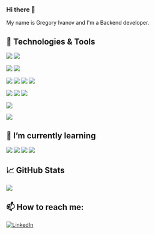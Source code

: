 ### Hi there 👋

My name is Gregory Ivanov and I'm a Backend developer.

## 🔧 Technologies & Tools
![](https://img.shields.io/badge/Editor-IntellijIDEA-informational?style=flat&logo=intellij-idea&logoColor=white&color=000000)
![](https://img.shields.io/badge/Editor-PyCharm-informational?style=flat&logo=pycharm&logoColor=white&color=000000)

![](https://img.shields.io/badge/Code-Java-informational?style=flat&logo=java&logoColor=white&color=007396)
![](https://img.shields.io/badge/Code-Python-informational?style=flat&logo=python&logoColor=white&color=3776AB)

![](https://img.shields.io/badge/DB-Oracle-informational?style=flat&logo=oracle&logoColor=white&color=F80000)
![](https://img.shields.io/badge/DB-PostgreSQL-informational?style=flat&logo=postgresql&logoColor=white&color=336971)
![](https://img.shields.io/badge/DB-MongoDB-informational?style=flat&logo=mongodb&logoColor=white&color=47A248)
![](https://img.shields.io/badge/DB-Redis-informational?style=flat&logo=redis&logoColor=white&color=DC382D)

![](https://img.shields.io/badge/Tools-Docker-informational?style=flat&logo=docker&logoColor=white&color=2496ED)
![](https://img.shields.io/badge/Tools-Prometheus-informational?style=flat&logo=prometheus&logoColor=white&color=E6522C)
![](https://img.shields.io/badge/Tools-Heroku-informational?style=flat&logo=heroku&logoColor=white&color=430098)

![](https://img.shields.io/badge/Tools-AWS-informational?style=flat&logo=google-cloud&logoColor=white&color=4285F4)

![](https://img.shields.io/badge/Shell-Bash-informational?style=flat&logo=gnu-bash&logoColor=white&color=4EAA25)

## 🌱 I’m currently learning

![](https://img.shields.io/badge/Tools-Tableau-informational?style=flat&logo=tableau&logoColor=white&color=E97627)
![](https://img.shields.io/badge/Code-Angular-informational?style=flat&logo=angular&logoColor=white&color=DD0031)
![](https://img.shields.io/badge/Code-Kotlin-informational?style=flat&logo=kotlin&logoColor=white&color=0095D5)
![](https://img.shields.io/badge/Dart-informational?style=flat&logo=dart&logoColor=white&color=0175C2)

## &#x1f4c8; GitHub Stats

<a href="https://github.com/Totarae/Totarae">
  <img align="center" src="https://github-readme-stats.vercel.app/api/top-langs/?username=Totarae&hide=css,html&title_color=ffffff&text_color=c9cacc&icon_color=2bbc8a&bg_color=1d1f21" />
</a>

## 📫 How to reach me:

<a href="https://www.linkedin.com/in/gregivanov-777a22a/" target="_blank"><img alt="LinkedIn" src="https://img.shields.io/badge/linkedin-%230077B5.svg?&style=for-the-badge&logo=linkedin&logoColor=white" />

<!--
**Totarae/totarae** is a ✨ _special_ ✨ repository because its `README.md` (this file) appears on your GitHub profile.
https://simpleicons.org/ - icons

Here are some ideas to get you started:

- 🔭 I’m currently working on ...
- 🌱 I’m currently learning ...
- 👯 I’m looking to collaborate on ...
- 🤔 I’m looking for help with ...
- 💬 Ask me about ...
- 📫 How to reach me: ...
- 😄 Pronouns: ...
- ⚡ Fun fact: ...


-->
